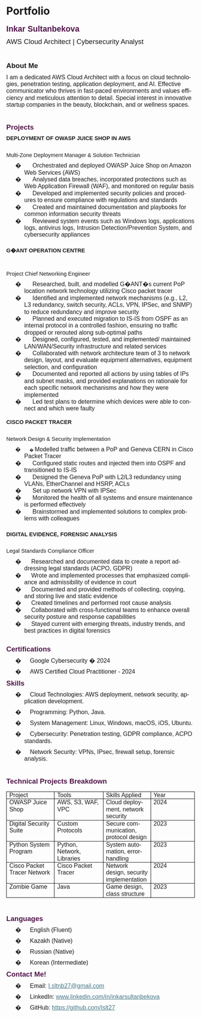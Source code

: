 # Portfolio
<html>

<head>
<meta http-equiv=Content-Type content="text/html; charset=windows-1252">
<meta name=Generator content="Microsoft Word 15 (filtered)">
<style>
<!--
 /* Font Definitions */
 @font-face
	{font-family:"Cambria Math";
	panose-1:2 4 5 3 5 4 6 3 2 4;}
@font-face
	{font-family:Calibri;
	panose-1:2 15 5 2 2 2 4 3 2 4;}
@font-face
	{font-family:"Malgun Gothic";
	panose-1:2 11 5 3 2 0 0 2 0 4;}
@font-face
	{font-family:Aptos;
	panose-1:2 11 0 4 2 2 2 2 2 4;}
@font-face
	{font-family:"Bahnschrift Light";
	panose-1:2 11 5 2 4 2 4 2 2 3;}
@font-face
	{font-family:"\@Malgun Gothic";}
 /* Style Definitions */
 p.MsoNormal, li.MsoNormal, div.MsoNormal
	{margin-top:0cm;
	margin-right:0cm;
	margin-bottom:8.0pt;
	margin-left:0cm;
	line-height:115%;
	font-size:12.0pt;
	font-family:"Aptos",sans-serif;}
a:link, span.MsoHyperlink
	{color:#467886;
	text-decoration:underline;}
p.MsoListParagraph, li.MsoListParagraph, div.MsoListParagraph
	{margin-top:0cm;
	margin-right:0cm;
	margin-bottom:8.0pt;
	margin-left:36.0pt;
	line-height:115%;
	font-size:12.0pt;
	font-family:"Aptos",sans-serif;}
.MsoChpDefault
	{font-size:10.0pt;
	font-family:"Aptos",sans-serif;}
@page WordSection1
	{size:595.3pt 841.9pt;
	margin:72.0pt 72.0pt 72.0pt 72.0pt;}
div.WordSection1
	{page:WordSection1;}
 /* List Definitions */
 ol
	{margin-bottom:0cm;}
ul
	{margin-bottom:0cm;}
-->
</style>

</head>

<body lang=EN-GB link="#467886" vlink="#96607D" style='word-wrap:break-word'>

<div class=WordSection1>

<p class=MsoNormal><b><span lang=EN-US style='font-size:16.0pt;line-height:
115%;font-family:"Bahnschrift Light",sans-serif;color:#501549'>Inkar
Sultanbekova</span></b></p>

<p class=MsoNormal><span lang=EN-US style='font-size:14.0pt;line-height:115%;
font-family:"Bahnschrift Light",sans-serif'>AWS Cloud Architect </span><span
style='font-size:14.0pt;line-height:115%;font-family:"Bahnschrift Light",sans-serif'>|
Cybersecurity Analyst</span></p>

<p class=MsoNormal><span style='font-size:14.0pt;line-height:115%;font-family:
"Bahnschrift Light",sans-serif'>&nbsp;</span></p>

<p class=MsoNormal><b><span style='font-size:14.0pt;line-height:115%;
font-family:"Bahnschrift Light",sans-serif'>About Me</span></b></p>

<p class=MsoNormal><span style='font-family:"Bahnschrift Light",sans-serif'>I
am a dedicated AWS Cloud Architect with a focus on cloud technologies,
penetration testing, application deployment, and AI. Effective communicator who
thrives in fast-paced environments and values efficiency and meticulous
attention to detail. Special interest in innovative startup companies in the
beauty, blockchain, and or wellness spaces.</span></p>

<p class=MsoNormal><span style='font-family:"Bahnschrift Light",sans-serif'>&nbsp;</span></p>

<p class=MsoNormal><b><span style='font-size:14.0pt;line-height:115%;
font-family:"Bahnschrift Light",sans-serif;color:#501549'>Projects</span></b></p>

<p class=MsoNormal><b><span style='font-size:11.0pt;line-height:115%;
font-family:"Bahnschrift Light",sans-serif'>DEPLOYMENT OF OWASP JUICE SHOP IN
AWS&nbsp;&nbsp;&nbsp;&nbsp;&nbsp;&nbsp;&nbsp;&nbsp;&nbsp;&nbsp;&nbsp;&nbsp;&nbsp;&nbsp;&nbsp;&nbsp;&nbsp;&nbsp;&nbsp;&nbsp;&nbsp;&nbsp;&nbsp;&nbsp;&nbsp;&nbsp;&nbsp;&nbsp;&nbsp;&nbsp;&nbsp;
&nbsp;&nbsp;&nbsp;&nbsp;&nbsp;&nbsp;
&nbsp;&nbsp;&nbsp;&nbsp;&nbsp;&nbsp;&nbsp;&nbsp;&nbsp;&nbsp;&nbsp;&nbsp;&nbsp;&nbsp;&nbsp;
&nbsp;&nbsp;&nbsp;&nbsp;&nbsp;&nbsp;&nbsp;&nbsp;&nbsp;&nbsp;&nbsp;&nbsp;&nbsp;&nbsp;&nbsp;&nbsp;&nbsp;&nbsp;&nbsp;&nbsp;&nbsp;&nbsp;&nbsp;&nbsp;&nbsp;&nbsp;&nbsp;&nbsp;&nbsp;&nbsp;&nbsp;&nbsp;&nbsp;&nbsp;
&nbsp;&nbsp;&nbsp;&nbsp;&nbsp;&nbsp;&nbsp;&nbsp;&nbsp;&nbsp;&nbsp;&nbsp;&nbsp;&nbsp;&nbsp;&nbsp;&nbsp;&nbsp;&nbsp;&nbsp;&nbsp;&nbsp;&nbsp;&nbsp;&nbsp;&nbsp;&nbsp;&nbsp;&nbsp;&nbsp;&nbsp;&nbsp;&nbsp;&nbsp;&nbsp;&nbsp;&nbsp;&nbsp;&nbsp;&nbsp;&nbsp;&nbsp;&nbsp;&nbsp;&nbsp;&nbsp;&nbsp;&nbsp;&nbsp;&nbsp;&nbsp;&nbsp;</span></b></p>

<p class=MsoNormal><span style='font-size:11.0pt;line-height:115%;font-family:
"Bahnschrift Light",sans-serif'>Multi-Zone Deployment Manager &amp; Solution
Technician</span></p>

<p class=MsoListParagraph style='margin-bottom:0cm;text-indent:-18.0pt'><span
style='font-family:"Bahnschrift Light",sans-serif'>�</span><span
style='font-size:9.0pt;line-height:115%;font-family:"Bahnschrift Light",sans-serif'>&nbsp;&nbsp;&nbsp;&nbsp;&nbsp;&nbsp;&nbsp;&nbsp;
</span><span style='font-family:"Bahnschrift Light",sans-serif'>Orchestrated
and deployed OWASP Juice Shop on Amazon Web Services (AWS)</span></p>

<p class=MsoListParagraph style='margin-bottom:0cm;text-indent:-18.0pt'><span
style='font-family:"Bahnschrift Light",sans-serif'>�</span><span
style='font-size:9.0pt;line-height:115%;font-family:"Bahnschrift Light",sans-serif'>&nbsp;&nbsp;&nbsp;&nbsp;&nbsp;&nbsp;&nbsp;&nbsp;
</span><span style='font-family:"Bahnschrift Light",sans-serif'>Analysed data
breaches, incorporated protections such as Web Application Firewall (WAF), and
monitored on regular basis</span></p>

<p class=MsoListParagraph style='margin-bottom:0cm;text-indent:-18.0pt'><span
style='font-family:"Bahnschrift Light",sans-serif'>�</span><span
style='font-size:9.0pt;line-height:115%;font-family:"Bahnschrift Light",sans-serif'>&nbsp;&nbsp;&nbsp;&nbsp;&nbsp;&nbsp;&nbsp;&nbsp;
</span><span style='font-family:"Bahnschrift Light",sans-serif'>Developed and
implemented security policies and procedures to ensure compliance with
regulations and standards</span></p>

<p class=MsoListParagraph style='margin-bottom:0cm;text-indent:-18.0pt'><span
style='font-family:"Bahnschrift Light",sans-serif'>�</span><span
style='font-size:9.0pt;line-height:115%;font-family:"Bahnschrift Light",sans-serif'>&nbsp;&nbsp;&nbsp;&nbsp;&nbsp;&nbsp;&nbsp;&nbsp;
</span><span style='font-family:"Bahnschrift Light",sans-serif'>Created and
maintained documentation and playbooks for common information security threats</span></p>

<p class=MsoListParagraph style='margin-bottom:0cm;text-indent:-18.0pt'><span
style='font-family:"Bahnschrift Light",sans-serif'>�</span><span
style='font-size:9.0pt;line-height:115%;font-family:"Bahnschrift Light",sans-serif'>&nbsp;&nbsp;&nbsp;&nbsp;&nbsp;&nbsp;&nbsp;&nbsp;
</span><span style='font-family:"Bahnschrift Light",sans-serif'>Reviewed system
events such as Windows logs, applications logs, antivirus logs, Intrusion
Detection/Prevention System, and cybersecurity appliances</span></p>

<p class=MsoListParagraph style='margin-bottom:0cm;text-indent:-18.0pt'><span
style='font-size:16.0pt;line-height:115%;font-family:"Bahnschrift Light",sans-serif'>&nbsp;</span></p>

<p class=MsoNormal><b><span style='font-size:11.0pt;line-height:115%;
font-family:"Bahnschrift Light",sans-serif'>G�ANT OPERATION
CENTRE&nbsp;&nbsp;&nbsp;
&nbsp;&nbsp;&nbsp;&nbsp;&nbsp;&nbsp;&nbsp;&nbsp;&nbsp;&nbsp;&nbsp;&nbsp;&nbsp;&nbsp;&nbsp;&nbsp;&nbsp;&nbsp;&nbsp;&nbsp;&nbsp;&nbsp;&nbsp;&nbsp;&nbsp;&nbsp;&nbsp;&nbsp;&nbsp;&nbsp;&nbsp;&nbsp;&nbsp;&nbsp;&nbsp;&nbsp;&nbsp;&nbsp;&nbsp;&nbsp;&nbsp;&nbsp;&nbsp;&nbsp;&nbsp;&nbsp;&nbsp;&nbsp;&nbsp;&nbsp;&nbsp;&nbsp;&nbsp;&nbsp;&nbsp;&nbsp;&nbsp;&nbsp;&nbsp;&nbsp;&nbsp;&nbsp;&nbsp;&nbsp;&nbsp;&nbsp;&nbsp;&nbsp;&nbsp;&nbsp;&nbsp;&nbsp;&nbsp;&nbsp;&nbsp;&nbsp;&nbsp;&nbsp;&nbsp;&nbsp;&nbsp;&nbsp;&nbsp;&nbsp;&nbsp;&nbsp;&nbsp;&nbsp;&nbsp;&nbsp;&nbsp;&nbsp;&nbsp;&nbsp;&nbsp;&nbsp;&nbsp;&nbsp;&nbsp;
&nbsp;&nbsp;&nbsp;&nbsp;&nbsp;&nbsp;&nbsp;&nbsp;&nbsp;&nbsp;&nbsp;&nbsp;&nbsp;&nbsp;&nbsp;&nbsp;&nbsp;&nbsp;&nbsp;&nbsp;&nbsp;&nbsp;&nbsp;&nbsp;&nbsp;&nbsp;&nbsp;&nbsp;&nbsp;&nbsp;&nbsp;&nbsp;&nbsp;&nbsp;&nbsp;&nbsp;&nbsp;&nbsp;&nbsp;&nbsp;&nbsp;&nbsp;&nbsp;&nbsp;&nbsp;&nbsp;&nbsp;&nbsp;&nbsp;&nbsp;&nbsp;&nbsp;</span></b></p>

<p class=MsoNormal><span style='font-size:11.0pt;line-height:115%;font-family:
"Bahnschrift Light",sans-serif'>Project Chief Networking Engineer </span></p>

<p class=MsoListParagraph style='margin-bottom:0cm;text-indent:-18.0pt'><span
style='font-family:"Bahnschrift Light",sans-serif'>�</span><span
style='font-size:9.0pt;line-height:115%;font-family:"Bahnschrift Light",sans-serif'>&nbsp;&nbsp;&nbsp;&nbsp;&nbsp;&nbsp;&nbsp;&nbsp;
</span><span style='font-family:"Bahnschrift Light",sans-serif'>Researched,
built, and modelled G�ANT�s current PoP location network technology utilizing
Cisco packet tracer </span></p>

<p class=MsoListParagraph style='margin-bottom:0cm;text-indent:-18.0pt'><span
style='font-family:"Bahnschrift Light",sans-serif'>�</span><span
style='font-size:9.0pt;line-height:115%;font-family:"Bahnschrift Light",sans-serif'>&nbsp;&nbsp;&nbsp;&nbsp;&nbsp;&nbsp;&nbsp;&nbsp;
</span><span style='font-family:"Bahnschrift Light",sans-serif'>Identified and
implemented network mechanisms (e.g., L2, L3 redundancy, switch security, ACLs,
VPN, IPSec, and SNMP) to reduce redundancy and improve security</span></p>

<p class=MsoListParagraph style='margin-bottom:0cm;text-indent:-18.0pt'><span
style='font-family:"Bahnschrift Light",sans-serif'>�</span><span
style='font-size:9.0pt;line-height:115%;font-family:"Bahnschrift Light",sans-serif'>&nbsp;&nbsp;&nbsp;&nbsp;&nbsp;&nbsp;&nbsp;&nbsp;
</span><span style='font-family:"Bahnschrift Light",sans-serif'>Planned and
executed migration to IS-IS from OSPF as an internal protocol in a controlled
fashion, ensuring no traffic dropped or rerouted along sub-optimal paths</span></p>

<p class=MsoListParagraph style='margin-bottom:0cm;text-indent:-18.0pt'><span
style='font-family:"Bahnschrift Light",sans-serif'>�</span><span
style='font-size:9.0pt;line-height:115%;font-family:"Bahnschrift Light",sans-serif'>&nbsp;&nbsp;&nbsp;&nbsp;&nbsp;&nbsp;&nbsp;&nbsp;
</span><span style='font-family:"Bahnschrift Light",sans-serif'>Designed,
configured, tested, and implemented/ maintained LAN/WAN/Security infrastructure
and related services</span></p>

<p class=MsoListParagraph style='margin-bottom:0cm;text-indent:-18.0pt'><span
style='font-family:"Bahnschrift Light",sans-serif'>�</span><span
style='font-size:9.0pt;line-height:115%;font-family:"Bahnschrift Light",sans-serif'>&nbsp;&nbsp;&nbsp;&nbsp;&nbsp;&nbsp;&nbsp;&nbsp;
</span><span style='font-family:"Bahnschrift Light",sans-serif'>Collaborated
with network architecture team of 3 to network design, layout, and evaluate
equipment alternatives, equipment selection, and configuration</span></p>

<p class=MsoListParagraph style='margin-bottom:0cm;text-indent:-18.0pt'><span
style='font-family:"Bahnschrift Light",sans-serif'>�</span><span
style='font-size:9.0pt;line-height:115%;font-family:"Bahnschrift Light",sans-serif'>&nbsp;&nbsp;&nbsp;&nbsp;&nbsp;&nbsp;&nbsp;&nbsp;
</span><span style='font-family:"Bahnschrift Light",sans-serif'>Documented and
reported all actions by using tables of IPs and subnet masks, and provided
explanations on rationale for each specific network mechanisms and how they
were implemented</span></p>

<p class=MsoListParagraph style='margin-bottom:0cm;text-indent:-18.0pt'><span
style='font-family:"Bahnschrift Light",sans-serif'>�</span><span
style='font-size:9.0pt;line-height:115%;font-family:"Bahnschrift Light",sans-serif'>&nbsp;&nbsp;&nbsp;&nbsp;&nbsp;&nbsp;&nbsp;&nbsp;
</span><span style='font-family:"Bahnschrift Light",sans-serif'>Led test plans
to determine which devices were able to connect and which were faulty </span></p>

<p class=MsoNormal style='margin-bottom:0cm'><span style='font-family:"Bahnschrift Light",sans-serif'>&nbsp;</span></p>

<p class=MsoNormal><b><span style='font-size:11.0pt;line-height:115%;
font-family:"Bahnschrift Light",sans-serif'>CISCO PACKET
TRACER&nbsp;&nbsp;&nbsp;&nbsp;&nbsp;&nbsp;&nbsp;&nbsp;&nbsp;&nbsp;&nbsp;&nbsp;&nbsp;&nbsp;&nbsp;&nbsp;&nbsp;&nbsp;&nbsp;&nbsp;&nbsp;&nbsp;&nbsp;&nbsp;&nbsp;&nbsp;&nbsp;&nbsp;&nbsp;&nbsp;&nbsp;&nbsp;&nbsp;&nbsp;&nbsp;&nbsp;&nbsp;&nbsp;&nbsp;&nbsp;&nbsp;&nbsp;&nbsp;&nbsp;&nbsp;&nbsp;&nbsp;&nbsp;&nbsp;&nbsp;&nbsp;&nbsp;&nbsp;&nbsp;&nbsp;&nbsp;&nbsp;&nbsp;&nbsp;&nbsp;&nbsp;&nbsp;&nbsp;&nbsp;&nbsp;&nbsp;
&nbsp;&nbsp;&nbsp;
&nbsp;&nbsp;&nbsp;&nbsp;&nbsp;&nbsp;&nbsp;&nbsp;&nbsp;&nbsp;&nbsp;&nbsp;&nbsp;&nbsp;&nbsp;&nbsp;
&nbsp;&nbsp;&nbsp;&nbsp;&nbsp;&nbsp;&nbsp;&nbsp;&nbsp;&nbsp;&nbsp;&nbsp;&nbsp;&nbsp;&nbsp;
&nbsp;&nbsp;&nbsp;&nbsp;&nbsp;&nbsp;&nbsp;&nbsp;&nbsp;&nbsp;&nbsp;&nbsp;&nbsp;&nbsp;&nbsp;&nbsp;&nbsp;&nbsp;&nbsp;&nbsp;&nbsp;&nbsp;&nbsp;&nbsp;&nbsp;&nbsp;&nbsp;&nbsp;&nbsp;&nbsp;&nbsp;&nbsp;&nbsp;&nbsp;&nbsp;&nbsp;&nbsp;&nbsp;&nbsp;&nbsp;&nbsp;&nbsp;&nbsp;&nbsp;&nbsp;&nbsp;&nbsp;&nbsp;&nbsp;&nbsp;&nbsp;&nbsp;&nbsp;&nbsp;&nbsp;&nbsp;&nbsp;&nbsp;&nbsp;&nbsp;&nbsp;&nbsp;&nbsp;&nbsp;&nbsp;&nbsp;&nbsp;&nbsp;&nbsp;&nbsp;</span></b></p>

<p class=MsoNormal><span style='font-size:11.0pt;line-height:115%;font-family:
"Bahnschrift Light",sans-serif'>Network Design &amp; Security Implementation </span></p>

<p class=MsoListParagraph style='margin-bottom:0cm;text-indent:-18.0pt'><span
style='font-size:11.0pt;line-height:115%;font-family:"Bahnschrift Light",sans-serif'>�</span><span
style='font-size:8.0pt;line-height:115%;font-family:"Bahnschrift Light",sans-serif'>&nbsp;&nbsp;&nbsp;&nbsp;&nbsp;&nbsp;&nbsp;&nbsp;�
</span><span style='font-family:"Bahnschrift Light",sans-serif'>Modelled
traffic between a PoP and Geneva CERN in Cisco Packet Tracer</span></p>

<p class=MsoListParagraph style='margin-bottom:0cm;text-indent:-18.0pt'><span
style='font-family:"Bahnschrift Light",sans-serif'>�</span><span
style='font-size:9.0pt;line-height:115%;font-family:"Bahnschrift Light",sans-serif'>&nbsp;&nbsp;&nbsp;&nbsp;&nbsp;&nbsp;&nbsp;&nbsp;
</span><span style='font-family:"Bahnschrift Light",sans-serif'>Configured
static routes and injected them into OSPF and transitioned to IS-IS</span></p>

<p class=MsoListParagraph style='margin-bottom:0cm;text-indent:-18.0pt'><span
style='font-family:"Bahnschrift Light",sans-serif'>�</span><span
style='font-size:9.0pt;line-height:115%;font-family:"Bahnschrift Light",sans-serif'>&nbsp;&nbsp;&nbsp;&nbsp;&nbsp;&nbsp;&nbsp;&nbsp;
</span><span style='font-family:"Bahnschrift Light",sans-serif'>Designed the
Geneva PoP with L2/L3 redundancy using VLANs, EtherChannel and HSRP, ACLs</span></p>

<p class=MsoListParagraph style='margin-bottom:0cm;text-indent:-18.0pt'><span
style='font-family:"Bahnschrift Light",sans-serif'>�</span><span
style='font-size:9.0pt;line-height:115%;font-family:"Bahnschrift Light",sans-serif'>&nbsp;&nbsp;&nbsp;&nbsp;&nbsp;&nbsp;&nbsp;&nbsp;
</span><span style='font-family:"Bahnschrift Light",sans-serif'>Set up network
VPN with IPSec</span></p>

<p class=MsoListParagraph style='margin-bottom:0cm;text-indent:-18.0pt'><span
style='font-family:"Bahnschrift Light",sans-serif'>�</span><span
style='font-size:9.0pt;line-height:115%;font-family:"Bahnschrift Light",sans-serif'>&nbsp;&nbsp;&nbsp;&nbsp;&nbsp;&nbsp;&nbsp;&nbsp;
</span><span style='font-family:"Bahnschrift Light",sans-serif'>Monitored the
health of all systems and ensure maintenance is performed effectively</span></p>

<p class=MsoListParagraph style='margin-bottom:0cm;text-indent:-18.0pt'><span
style='font-family:"Bahnschrift Light",sans-serif'>�</span><span
style='font-size:9.0pt;line-height:115%;font-family:"Bahnschrift Light",sans-serif'>&nbsp;&nbsp;&nbsp;&nbsp;&nbsp;&nbsp;&nbsp;&nbsp;
</span><span style='font-family:"Bahnschrift Light",sans-serif'>Brainstormed
and implemented solutions to complex problems with colleagues</span></p>

<p class=MsoNormal style='margin-bottom:0cm'><span style='font-size:16.0pt;
line-height:115%;font-family:"Bahnschrift Light",sans-serif'>&nbsp;</span></p>

<p class=MsoNormal style='margin-right:-18.0pt'><b><span style='font-size:11.0pt;
line-height:115%;font-family:"Bahnschrift Light",sans-serif'>DIGITAL EVIDENCE,
FORENSIC
ANALYSIS&nbsp;&nbsp;&nbsp;&nbsp;&nbsp;&nbsp;&nbsp;&nbsp;&nbsp;&nbsp;&nbsp;&nbsp;&nbsp;&nbsp;&nbsp;&nbsp;&nbsp;&nbsp;&nbsp;&nbsp;&nbsp;&nbsp;&nbsp;&nbsp;&nbsp;&nbsp;&nbsp;&nbsp;&nbsp;&nbsp;&nbsp;&nbsp;
&nbsp;&nbsp;&nbsp;&nbsp;&nbsp;&nbsp;&nbsp;&nbsp;&nbsp;&nbsp;&nbsp;&nbsp;&nbsp;&nbsp;&nbsp;
&nbsp;&nbsp;&nbsp;&nbsp;&nbsp;&nbsp;&nbsp;&nbsp;&nbsp;&nbsp;&nbsp;&nbsp;&nbsp;&nbsp;&nbsp;
&nbsp;&nbsp;&nbsp;&nbsp;&nbsp;&nbsp;&nbsp;&nbsp;&nbsp;&nbsp;&nbsp;&nbsp;&nbsp;&nbsp;&nbsp;&nbsp;&nbsp;&nbsp;&nbsp;&nbsp;&nbsp;&nbsp;&nbsp;&nbsp;&nbsp;&nbsp;&nbsp;&nbsp;&nbsp;&nbsp;&nbsp;&nbsp;&nbsp;&nbsp;&nbsp;&nbsp;&nbsp;&nbsp;&nbsp;&nbsp;&nbsp;&nbsp;&nbsp;&nbsp;&nbsp;&nbsp;&nbsp;&nbsp;&nbsp;&nbsp;&nbsp;&nbsp;&nbsp;&nbsp;&nbsp;&nbsp;&nbsp;&nbsp;&nbsp;&nbsp;&nbsp;&nbsp;&nbsp;&nbsp;&nbsp;&nbsp;&nbsp;&nbsp;&nbsp;&nbsp;&nbsp;&nbsp;&nbsp;&nbsp;&nbsp;&nbsp;&nbsp;&nbsp;&nbsp;&nbsp;&nbsp;&nbsp;&nbsp;&nbsp;&nbsp;&nbsp;&nbsp;&nbsp;&nbsp;&nbsp;&nbsp;&nbsp;&nbsp;&nbsp;&nbsp;&nbsp;&nbsp;&nbsp;&nbsp;&nbsp;&nbsp;&nbsp;&nbsp;&nbsp;&nbsp;</span></b></p>

<p class=MsoNormal style='margin-right:-18.0pt'><span style='font-size:11.0pt;
line-height:115%;font-family:"Bahnschrift Light",sans-serif'>Legal Standards
Compliance Officer</span></p>

<p class=MsoListParagraph style='margin-bottom:0cm;text-indent:-18.0pt'><span
style='font-family:"Bahnschrift Light",sans-serif'>�</span><span
style='font-size:9.0pt;line-height:115%;font-family:"Bahnschrift Light",sans-serif'>&nbsp;&nbsp;&nbsp;&nbsp;&nbsp;&nbsp;&nbsp;
</span><span style='font-family:"Bahnschrift Light",sans-serif'>Researched and
documented data to create a report addressing legal standards (ACPO, GDPR) </span></p>

<p class=MsoListParagraph style='margin-bottom:0cm;text-indent:-18.0pt'><span
style='font-family:"Bahnschrift Light",sans-serif'>�</span><span
style='font-size:9.0pt;line-height:115%;font-family:"Bahnschrift Light",sans-serif'>&nbsp;&nbsp;&nbsp;&nbsp;&nbsp;&nbsp;&nbsp;&nbsp;</span><span
style='font-family:"Bahnschrift Light",sans-serif'>Wrote and implemented
processes that emphasized compliance and admissibility of evidence in court</span></p>

<p class=MsoListParagraph style='margin-bottom:0cm;text-indent:-18.0pt'><span
style='font-family:"Bahnschrift Light",sans-serif'>�&nbsp;&nbsp;&nbsp;&nbsp;&nbsp;
Documented and provided methods of collecting, copying, and storing live and
static evidence</span></p>

<p class=MsoListParagraph style='margin-bottom:0cm;text-indent:-18.0pt'><span
style='font-family:"Bahnschrift Light",sans-serif'>�&nbsp;&nbsp;&nbsp;&nbsp;&nbsp;&nbsp;Created
timelines and performed root cause analysis</span></p>

<p class=MsoListParagraph style='margin-bottom:0cm;text-indent:-18.0pt'><span
style='font-family:"Bahnschrift Light",sans-serif'>�&nbsp;&nbsp;&nbsp; &nbsp;
Collaborated with cross-functional teams to enhance overall security posture
and response capabilities</span></p>

<p class=MsoListParagraph style='margin-bottom:0cm;text-indent:-18.0pt'><span
style='font-family:"Bahnschrift Light",sans-serif'>�&nbsp;&nbsp;&nbsp;&nbsp;&nbsp;&nbsp;</span><span
style='font-family:"Bahnschrift Light",sans-serif'>Stayed current with emerging
threats, industry trends, and best practices in digital forensics </span></p>

<p class=MsoNormal><span style='font-family:"Bahnschrift Light",sans-serif'>&nbsp;</span></p>

<p class=MsoNormal><b><span style='font-size:14.0pt;line-height:115%;
font-family:"Bahnschrift Light",sans-serif;color:#501549'>Certifications</span></b></p>

<p class=MsoListParagraph style='text-indent:-18.0pt'><span style='font-family:
"Bahnschrift Light",sans-serif'>�</span><span style='font-size:7.0pt;
line-height:115%;font-family:"Bahnschrift Light",sans-serif'>&nbsp;&nbsp;&nbsp;&nbsp;&nbsp;&nbsp;&nbsp;&nbsp;
</span><span style='font-family:"Bahnschrift Light",sans-serif'>Google
Cybersecurity � 2024</span></p>

<p class=MsoListParagraph style='text-indent:-18.0pt'><span style='font-family:
"Bahnschrift Light",sans-serif'>�</span><span style='font-size:7.0pt;
line-height:115%;font-family:"Bahnschrift Light",sans-serif'>&nbsp;&nbsp;&nbsp;&nbsp;&nbsp;&nbsp;&nbsp;&nbsp;
</span><span style='font-family:"Bahnschrift Light",sans-serif'>AWS Certified
Cloud Practitioner - 2024</span></p>

<p class=MsoNormal><b><span style='font-size:14.0pt;line-height:115%;
font-family:"Bahnschrift Light",sans-serif;color:#501549'>Skills</span></b></p>

<p class=MsoListParagraph style='text-indent:-18.0pt'><span style='font-family:
"Bahnschrift Light",sans-serif'>�</span><span style='font-size:7.0pt;
line-height:115%;font-family:"Bahnschrift Light",sans-serif'>&nbsp;&nbsp;&nbsp;&nbsp;&nbsp;&nbsp;&nbsp;&nbsp;
</span><span style='font-family:"Bahnschrift Light",sans-serif'>Cloud
Technologies: AWS deployment, network security, application development.</span></p>

<p class=MsoListParagraph style='text-indent:-18.0pt'><span style='font-family:
"Bahnschrift Light",sans-serif'>�</span><span style='font-size:7.0pt;
line-height:115%;font-family:"Bahnschrift Light",sans-serif'>&nbsp;&nbsp;&nbsp;&nbsp;&nbsp;&nbsp;&nbsp;&nbsp;
</span><span style='font-family:"Bahnschrift Light",sans-serif'>Programming:
Python, Java.</span></p>

<p class=MsoListParagraph style='text-indent:-18.0pt'><span style='font-family:
"Bahnschrift Light",sans-serif'>�</span><span style='font-size:7.0pt;
line-height:115%;font-family:"Bahnschrift Light",sans-serif'>&nbsp;&nbsp;&nbsp;&nbsp;&nbsp;&nbsp;&nbsp;&nbsp;
</span><span style='font-family:"Bahnschrift Light",sans-serif'>System
Management: Linux, Windows, macOS, iOS, Ubuntu.</span></p>

<p class=MsoListParagraph style='text-indent:-18.0pt'><span style='font-family:
"Bahnschrift Light",sans-serif'>�</span><span style='font-size:7.0pt;
line-height:115%;font-family:"Bahnschrift Light",sans-serif'>&nbsp;&nbsp;&nbsp;&nbsp;&nbsp;&nbsp;&nbsp;&nbsp;
</span><span style='font-family:"Bahnschrift Light",sans-serif'>Cybersecurity:
Penetration testing, GDPR compliance, ACPO standards.</span></p>

<p class=MsoListParagraph style='text-indent:-18.0pt'><span style='font-family:
"Bahnschrift Light",sans-serif'>�</span><span style='font-size:7.0pt;
line-height:115%;font-family:"Bahnschrift Light",sans-serif'>&nbsp;&nbsp;&nbsp;&nbsp;&nbsp;&nbsp;&nbsp;&nbsp;
</span><span style='font-family:"Bahnschrift Light",sans-serif'>Network
Security: VPNs, IPsec, firewall setup, forensic analysis.</span></p>

<p class=MsoNormal><span style='font-family:"Bahnschrift Light",sans-serif'>&nbsp;</span></p>

<p class=MsoNormal><b><span style='font-size:14.0pt;line-height:115%;
font-family:"Bahnschrift Light",sans-serif;color:#501549'>Technical Projects
Breakdown</span></b></p>

<table class=MsoNormalTable border=0 cellspacing=0 cellpadding=0
 style='border-collapse:collapse'>
 <tr>
  <td width=150 valign=top style='width:112.7pt;border:solid windowtext 1.0pt;
  padding:0cm 5.4pt 0cm 5.4pt'>
  <p class=MsoNormal style='margin-bottom:0cm'><span style='font-family:"Bahnschrift Light",sans-serif'>Project</span></p>
  </td>
  <td width=150 valign=top style='width:112.7pt;border:solid windowtext 1.0pt;
  border-left:none;padding:0cm 5.4pt 0cm 5.4pt'>
  <p class=MsoNormal style='margin-bottom:0cm'><span style='font-family:"Bahnschrift Light",sans-serif'>Tools</span></p>
  </td>
  <td width=150 valign=top style='width:112.7pt;border:solid windowtext 1.0pt;
  border-left:none;padding:0cm 5.4pt 0cm 5.4pt'>
  <p class=MsoNormal style='margin-bottom:0cm'><span style='font-family:"Bahnschrift Light",sans-serif'>Skills
  Applied</span></p>
  </td>
  <td width=150 valign=top style='width:112.7pt;border:solid windowtext 1.0pt;
  border-left:none;padding:0cm 5.4pt 0cm 5.4pt'>
  <p class=MsoNormal style='margin-bottom:0cm'><span style='font-family:"Bahnschrift Light",sans-serif'>Year</span></p>
  </td>
 </tr>
 <tr>
  <td width=150 valign=top style='width:112.7pt;border:solid windowtext 1.0pt;
  border-top:none;padding:0cm 5.4pt 0cm 5.4pt'>
  <p class=MsoNormal style='margin-bottom:0cm'><span style='font-family:"Bahnschrift Light",sans-serif'>OWASP
  Juice Shop</span></p>
  </td>
  <td width=150 valign=top style='width:112.7pt;border-top:none;border-left:
  none;border-bottom:solid windowtext 1.0pt;border-right:solid windowtext 1.0pt;
  padding:0cm 5.4pt 0cm 5.4pt'>
  <p class=MsoNormal style='margin-bottom:0cm'><span style='font-family:"Bahnschrift Light",sans-serif'>AWS,
  S3, WAF, VPC</span></p>
  </td>
  <td width=150 valign=top style='width:112.7pt;border-top:none;border-left:
  none;border-bottom:solid windowtext 1.0pt;border-right:solid windowtext 1.0pt;
  padding:0cm 5.4pt 0cm 5.4pt'>
  <p class=MsoNormal style='margin-bottom:0cm'><span style='font-family:"Bahnschrift Light",sans-serif'>Cloud
  deployment, network security</span></p>
  </td>
  <td width=150 valign=top style='width:112.7pt;border-top:none;border-left:
  none;border-bottom:solid windowtext 1.0pt;border-right:solid windowtext 1.0pt;
  padding:0cm 5.4pt 0cm 5.4pt'>
  <p class=MsoNormal style='margin-bottom:0cm'><span style='font-family:"Bahnschrift Light",sans-serif'>2024</span></p>
  </td>
 </tr>
 <tr>
  <td width=150 valign=top style='width:112.7pt;border:solid windowtext 1.0pt;
  border-top:none;padding:0cm 5.4pt 0cm 5.4pt'>
  <p class=MsoNormal style='margin-bottom:0cm'><span style='font-family:"Bahnschrift Light",sans-serif'>Digital
  Security Suite</span></p>
  </td>
  <td width=150 valign=top style='width:112.7pt;border-top:none;border-left:
  none;border-bottom:solid windowtext 1.0pt;border-right:solid windowtext 1.0pt;
  padding:0cm 5.4pt 0cm 5.4pt'>
  <p class=MsoNormal style='margin-bottom:0cm'><span style='font-family:"Bahnschrift Light",sans-serif'>Custom
  Protocols</span></p>
  </td>
  <td width=150 valign=top style='width:112.7pt;border-top:none;border-left:
  none;border-bottom:solid windowtext 1.0pt;border-right:solid windowtext 1.0pt;
  padding:0cm 5.4pt 0cm 5.4pt'>
  <p class=MsoNormal style='margin-bottom:0cm'><span style='font-family:"Bahnschrift Light",sans-serif'>Secure
  communication, protocol design</span></p>
  </td>
  <td width=150 valign=top style='width:112.7pt;border-top:none;border-left:
  none;border-bottom:solid windowtext 1.0pt;border-right:solid windowtext 1.0pt;
  padding:0cm 5.4pt 0cm 5.4pt'>
  <p class=MsoNormal style='margin-bottom:0cm'><span style='font-family:"Bahnschrift Light",sans-serif'>2023</span></p>
  </td>
 </tr>
 <tr>
  <td width=150 valign=top style='width:112.7pt;border:solid windowtext 1.0pt;
  border-top:none;padding:0cm 5.4pt 0cm 5.4pt'>
  <p class=MsoNormal style='margin-bottom:0cm'><span style='font-family:"Bahnschrift Light",sans-serif'>Python
  System Program</span></p>
  </td>
  <td width=150 valign=top style='width:112.7pt;border-top:none;border-left:
  none;border-bottom:solid windowtext 1.0pt;border-right:solid windowtext 1.0pt;
  padding:0cm 5.4pt 0cm 5.4pt'>
  <p class=MsoNormal style='margin-bottom:0cm'><span style='font-family:"Bahnschrift Light",sans-serif'>Python,
  Network, Libraries</span></p>
  </td>
  <td width=150 valign=top style='width:112.7pt;border-top:none;border-left:
  none;border-bottom:solid windowtext 1.0pt;border-right:solid windowtext 1.0pt;
  padding:0cm 5.4pt 0cm 5.4pt'>
  <p class=MsoNormal style='margin-bottom:0cm'><span style='font-family:"Bahnschrift Light",sans-serif'>System
  automation, error-handling</span></p>
  </td>
  <td width=150 valign=top style='width:112.7pt;border-top:none;border-left:
  none;border-bottom:solid windowtext 1.0pt;border-right:solid windowtext 1.0pt;
  padding:0cm 5.4pt 0cm 5.4pt'>
  <p class=MsoNormal style='margin-bottom:0cm'><span style='font-family:"Bahnschrift Light",sans-serif'>2023</span></p>
  </td>
 </tr>
 <tr>
  <td width=150 valign=top style='width:112.7pt;border:solid windowtext 1.0pt;
  border-top:none;padding:0cm 5.4pt 0cm 5.4pt'>
  <p class=MsoNormal style='margin-bottom:0cm'><span style='font-family:"Bahnschrift Light",sans-serif'>Cisco
  Packet Tracer Network</span></p>
  </td>
  <td width=150 valign=top style='width:112.7pt;border-top:none;border-left:
  none;border-bottom:solid windowtext 1.0pt;border-right:solid windowtext 1.0pt;
  padding:0cm 5.4pt 0cm 5.4pt'>
  <p class=MsoNormal style='margin-bottom:0cm'><span style='font-family:"Bahnschrift Light",sans-serif'>Cisco
  Packet Tracer</span></p>
  </td>
  <td width=150 valign=top style='width:112.7pt;border-top:none;border-left:
  none;border-bottom:solid windowtext 1.0pt;border-right:solid windowtext 1.0pt;
  padding:0cm 5.4pt 0cm 5.4pt'>
  <p class=MsoNormal style='margin-bottom:0cm'><span style='font-family:"Bahnschrift Light",sans-serif'>Network
  design, security implementation</span></p>
  </td>
  <td width=150 valign=top style='width:112.7pt;border-top:none;border-left:
  none;border-bottom:solid windowtext 1.0pt;border-right:solid windowtext 1.0pt;
  padding:0cm 5.4pt 0cm 5.4pt'>
  <p class=MsoNormal style='margin-bottom:0cm'><span style='font-family:"Bahnschrift Light",sans-serif'>2024</span></p>
  </td>
 </tr>
 <tr>
  <td width=150 valign=top style='width:112.7pt;border:solid windowtext 1.0pt;
  border-top:none;padding:0cm 5.4pt 0cm 5.4pt'>
  <p class=MsoNormal style='margin-bottom:0cm'><span style='font-family:"Bahnschrift Light",sans-serif'>Zombie
  Game</span></p>
  </td>
  <td width=150 valign=top style='width:112.7pt;border-top:none;border-left:
  none;border-bottom:solid windowtext 1.0pt;border-right:solid windowtext 1.0pt;
  padding:0cm 5.4pt 0cm 5.4pt'>
  <p class=MsoNormal style='margin-bottom:0cm'><span style='font-family:"Bahnschrift Light",sans-serif'>Java</span></p>
  </td>
  <td width=150 valign=top style='width:112.7pt;border-top:none;border-left:
  none;border-bottom:solid windowtext 1.0pt;border-right:solid windowtext 1.0pt;
  padding:0cm 5.4pt 0cm 5.4pt'>
  <p class=MsoNormal style='margin-bottom:0cm'><span style='font-family:"Bahnschrift Light",sans-serif'>Game
  design, class structure</span></p>
  </td>
  <td width=150 valign=top style='width:112.7pt;border-top:none;border-left:
  none;border-bottom:solid windowtext 1.0pt;border-right:solid windowtext 1.0pt;
  padding:0cm 5.4pt 0cm 5.4pt'>
  <p class=MsoNormal style='margin-bottom:0cm'><span style='font-family:"Bahnschrift Light",sans-serif'>2023</span></p>
  </td>
 </tr>
</table>

<p class=MsoNormal><span style='font-family:"Bahnschrift Light",sans-serif'>&nbsp;</span></p>

<p class=MsoNormal><b><span style='font-size:14.0pt;line-height:115%;
font-family:"Bahnschrift Light",sans-serif;color:#501549'>Languages</span></b></p>

<p class=MsoListParagraph style='text-indent:-18.0pt'><span style='font-family:
"Bahnschrift Light",sans-serif'>�</span><span style='font-size:7.0pt;
line-height:115%;font-family:"Bahnschrift Light",sans-serif'>&nbsp;&nbsp;&nbsp;&nbsp;&nbsp;&nbsp;&nbsp;&nbsp;
</span><span style='font-family:"Bahnschrift Light",sans-serif'>English
(Fluent)</span></p>

<p class=MsoListParagraph style='text-indent:-18.0pt'><span style='font-family:
"Bahnschrift Light",sans-serif'>�</span><span style='font-size:7.0pt;
line-height:115%;font-family:"Bahnschrift Light",sans-serif'>&nbsp;&nbsp;&nbsp;&nbsp;&nbsp;&nbsp;&nbsp;&nbsp;
</span><span style='font-family:"Bahnschrift Light",sans-serif'>Kazakh (Native)</span></p>

<p class=MsoListParagraph style='text-indent:-18.0pt'><span style='font-family:
"Bahnschrift Light",sans-serif'>�</span><span style='font-size:7.0pt;
line-height:115%;font-family:"Bahnschrift Light",sans-serif'>&nbsp;&nbsp;&nbsp;&nbsp;&nbsp;&nbsp;&nbsp;&nbsp;
</span><span style='font-family:"Bahnschrift Light",sans-serif'>Russian
(Native)</span></p>

<p class=MsoListParagraph style='text-indent:-18.0pt'><span style='font-family:
"Bahnschrift Light",sans-serif'>�</span><span style='font-size:7.0pt;
line-height:115%;font-family:"Bahnschrift Light",sans-serif'>&nbsp;&nbsp;&nbsp;&nbsp;&nbsp;&nbsp;&nbsp;&nbsp;
</span><span style='font-family:"Bahnschrift Light",sans-serif'>Korean
(Intermediate)</span></p>

<p class=MsoNormal><b><span style='font-size:14.0pt;line-height:115%;
font-family:"Bahnschrift Light",sans-serif;color:#501549'>Contact Me!</span></b></p>

<p class=MsoListParagraph style='text-indent:-18.0pt'><span style='font-family:
"Bahnschrift Light",sans-serif'>�</span><span style='font-size:7.0pt;
line-height:115%;font-family:"Bahnschrift Light",sans-serif'>&nbsp;&nbsp;&nbsp;&nbsp;&nbsp;&nbsp;&nbsp;&nbsp;
</span><span style='font-family:"Bahnschrift Light",sans-serif'>Email: </span><a
href="mailto:I.sltnb27@gmail.com"><span style='font-family:"Bahnschrift Light",sans-serif'>I.sltnb27@gmail.com</span></a></p>

<p class=MsoListParagraph style='text-indent:-18.0pt'><span style='font-family:
"Bahnschrift Light",sans-serif'>�</span><span style='font-size:7.0pt;
line-height:115%;font-family:"Bahnschrift Light",sans-serif'>&nbsp;&nbsp;&nbsp;&nbsp;&nbsp;&nbsp;&nbsp;&nbsp;
</span><span style='font-family:"Bahnschrift Light",sans-serif'>LinkedIn: </span><a
href="http://www.linkedin.com/in/inkarsultanbekova"><span style='font-family:
"Bahnschrift Light",sans-serif'>www.linkedin.com/in/inkarsultanbekova</span></a><span
style='font-family:"Bahnschrift Light",sans-serif'> </span></p>

<p class=MsoListParagraph style='text-indent:-18.0pt'><span style='font-family:
"Bahnschrift Light",sans-serif'>�</span><span style='font-size:7.0pt;
line-height:115%;font-family:"Bahnschrift Light",sans-serif'>&nbsp;&nbsp;&nbsp;&nbsp;&nbsp;&nbsp;&nbsp;&nbsp;
</span><span style='font-family:"Bahnschrift Light",sans-serif'>GitHub: </span><a
href="https://github.com/Islt27"><span style='font-family:"Bahnschrift Light",sans-serif'>https://github.com/Islt27</span></a><span
style='font-family:"Bahnschrift Light",sans-serif'> </span></p>

</div>

</body>

</html>
